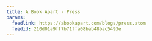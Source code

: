 ```yaml
---
title: A Book Apart - Press
params:
  feedlink: https://abookapart.com/blogs/press.atom
  feedid: 210d01a9ff7b71ffa08bab48bac5493e
---
```

